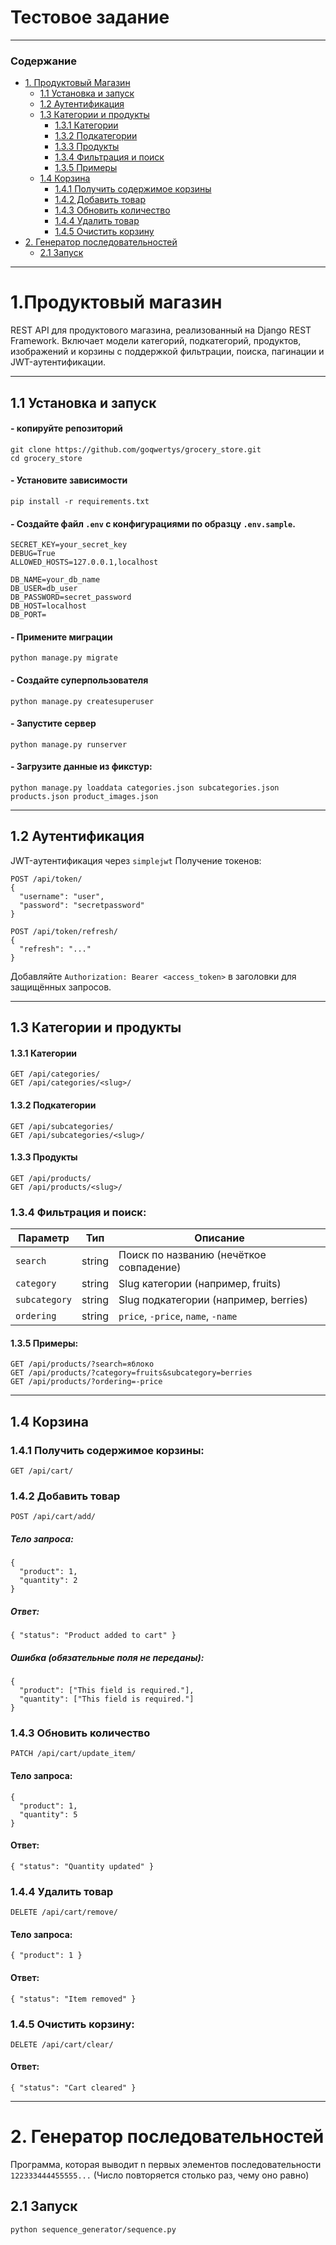 # Тестовое задание
***
### Содержание
- [1. Продуктовый Магазин](#1продуктовый-магазин)
    - [1.1 Установка и запуск](#11-установка-и-запуск)
    - [1.2 Аутентификация](#12-аутентификация)
    - [1.3 Категории и продукты](#13-категории-и-продукты)
        - [1.3.1 Категории](#131-категории)
        - [1.3.2 Подкатегории](#132-подкатегории)
        - [1.3.3 Продукты](#133-продукты)
        - [1.3.4 Фильтрация и поиск](#134-фильтрация-и-поиск)
        - [1.3.5 Примеры](#135-примеры)
    - [1.4 Корзина](#14-корзина)
        - [1.4.1 Получить содержимое корзины](#141-получить-содержимое-корзины)
        - [1.4.2 Добавить товар](#142-добавить-товар)
        - [1.4.3 Обновить количество](#143-обновить-количество)
        - [1.4.4 Удалить товар](#144-удалить-товар)
        - [1.4.5 Очистить корзину](#145-очистить-корзину)
- [2. Генератор последовательностей](#2-генератор-последовательностей)
    - [2.1 Запуск](#21-запуск)

***

# 1.Продуктовый магазин

REST API для продуктового магазина, реализованный на Django REST Framework. Включает модели категорий, подкатегорий, продуктов, изображений и корзины с поддержкой фильтрации, поиска, пагинации и JWT-аутентификации.

***

## 1.1 Установка и запуск
#### - копируйте репозиторий
```
git clone https://github.com/goqwertys/grocery_store.git
cd grocery_store
```
#### - Установите зависимости
```
pip install -r requirements.txt
```

#### - Создайте файл `.env` с конфигурациями по образцу `.env.sample`.
```
SECRET_KEY=your_secret_key
DEBUG=True
ALLOWED_HOSTS=127.0.0.1,localhost

DB_NAME=your_db_name
DB_USER=db_user
DB_PASSWORD=secret_password
DB_HOST=localhost
DB_PORT=
```

#### - Примените миграции
```
python manage.py migrate
```


#### - Создайте суперпользователя
```
python manage.py createsuperuser
```

#### - Запустите сервер
```
python manage.py runserver
```
#### - Загрузите данные из фикстур:
```
python manage.py loaddata categories.json subcategories.json products.json product_images.json
```
***

## 1.2 Аутентификация

JWT-аутентификация через `simplejwt`
Получение токенов:
```
POST /api/token/
{
  "username": "user",
  "password": "secretpassword"
}
```
```
POST /api/token/refresh/
{
  "refresh": "..."
}
```
Добавляйте `Authorization: Bearer <access_token>` в заголовки для защищённых запросов.

***

## 1.3 Категории и продукты

#### 1.3.1 Категории
```
GET /api/categories/
GET /api/categories/<slug>/
```
#### 1.3.2 Подкатегории
```
GET /api/subcategories/
GET /api/subcategories/<slug>/
```
#### 1.3.3 Продукты
```
GET /api/products/
GET /api/products/<slug>/
```
### 1.3.4 Фильтрация и поиск:

| Параметр       |  Тип   | Описание                                 |
|----------------|:------:|------------------------------------------|
| `search`       | string | Поиск по названию (нечёткое совпадение)  |
| `category`     | string | Slug категории (например, fruits)        |
| `subcategory`  | string | Slug подкатегории (например, berries)    |
| `ordering`     | string | `price`, `-price`, `name`, `-name`       |

#### 1.3.5 Примеры:
```
GET /api/products/?search=яблоко
GET /api/products/?category=fruits&subcategory=berries
GET /api/products/?ordering=-price
```
***
## 1.4 Корзина
###  1.4.1 Получить содержимое корзины:
```
GET /api/cart/
```
### 1.4.2 Добавить товар
```
POST /api/cart/add/
```
##### Тело запроса:
```
{
  "product": 1,
  "quantity": 2
}
```
##### Ответ:
```
{ "status": "Product added to cart" }
```
##### Ошибка (обязательные поля не переданы):
```
{
  "product": ["This field is required."],
  "quantity": ["This field is required."]
}
```
### 1.4.3 Обновить количество
```
PATCH /api/cart/update_item/
```
#### Тело запроса:
```
{
  "product": 1,
  "quantity": 5
}
```
#### Ответ:
```
{ "status": "Quantity updated" }
```
### 1.4.4 Удалить товар
```
DELETE /api/cart/remove/
```
#### Тело запроса:
```
{ "product": 1 }
```
#### Ответ:
```
{ "status": "Item removed" }
```
### 1.4.5 Очистить корзину:
```
DELETE /api/cart/clear/
```
#### Ответ:
```
{ "status": "Cart cleared" }
```
***

# 2. Генератор последовательностей
Программа, которая выводит n первых элементов последовательности `122333444455555...` (Число повторяется столько раз, чему оно равно) 
## 2.1 Запуск
```
python sequence_generator/sequence.py 
```
